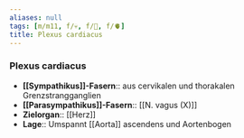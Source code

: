 ```yaml
---
aliases: null
tags: [m/m11, f/💀, f/🧠, f/🫀]
title: Plexus cardiacus
---
```

### Plexus cardiacus
- **[[Sympathikus]]-Fasern**:: aus cervikalen und thorakalen Grenzstrangganglien
- **[[Parasympathikus]]-Fasern**:: [[N. vagus (X)]]
- **Zielorgan**:: [[Herz]]
- **Lage**:: Umspannt [[Aorta]] ascendens und Aortenbogen